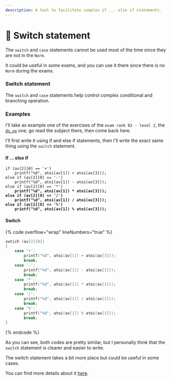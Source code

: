 ```yaml
---
description: A tool to facilitate complex if ... else if statements.
---
```


# 🔄 Switch statement

The `switch` and `case` statements cannot be used most of the time since they are not in the `Norm`.

It could be useful in some exams, and you can use it there since there is no `Norm` during the exams.

### Switch statement

The `switch` and `case` statements help control complex conditional and branching operation.

### Examples

I'll take as example one of the exercises of the `exam rank 02 - level 2`, the [`do_op`](../exams/exam-rank-02/level-2/do_op.md) one, go read the subject there, then come back here.

I'll first write it using if and else if statements, then I'll write the exact same thing using the `switch` statement.

#### If ... else if

<pre class="language-c" data-overflow="wrap" data-line-numbers><code class="lang-c">if (av[2][0] == '+')
    printf("%d", atoi(av[1]) + atoi(av[3]));
else if (av[2][0] == '-')
    printf("%d", atoi(av[1]) - atoi(av[3]));
else if (av[2][0] == '*')
<strong>    printf("%d", atoi(av[1]) * atoi(av[3]));
</strong><strong>else if (av[2][0] == '/')
</strong><strong>    printf("%d", atoi(av[1]) / atoi(av[3]));
</strong><strong>else if (av[2][0] == '%')
</strong><strong>    printf("%d", atoi(av[1]) % atoi(av[3]));
</strong></code></pre>

#### Switch

{% code overflow="wrap" lineNumbers="true" %}
```c
swtich (av[2][0])
{
    case '+':
        printf("%d", atoi(av[1]) + atoi(av[3]));
        break;
    case '-':
        printf("%d", atoi(av[1]) - atoi(av[3]));
        break;
    case '*':
        printf("%d", atoi(av[1]) * atoi(av[3]));
        break;
    case '/':
        printf("%d", atoi(av[1]) / atoi(av[3]));
        break;
    case '%':
        printf("%d", atoi(av[1]) % atoi(av[3]));
        break;
}
```
{% endcode %}

As you can see, both codes are pretty similar, but I personally think that the `switch` statement is clearer and easier to write.

The switch statement takes a bit more place but could be useful in some cases.

You can find more details about it [here](https://www.w3schools.com/c/c_switch.php).
